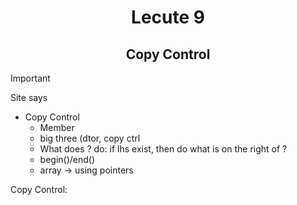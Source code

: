 <div align = "center">
  
# Lecute 9 
## Copy Control 

</div>

> [!IMPORTANT]
> Site says
> - Copy Control
>   - Member
>   - big three (dtor, copy ctrl
>   - What does ? do: if lhs exist, then do what is on the right of ?
>   - begin()/end()
>   - array -> using pointers


Copy Control:
